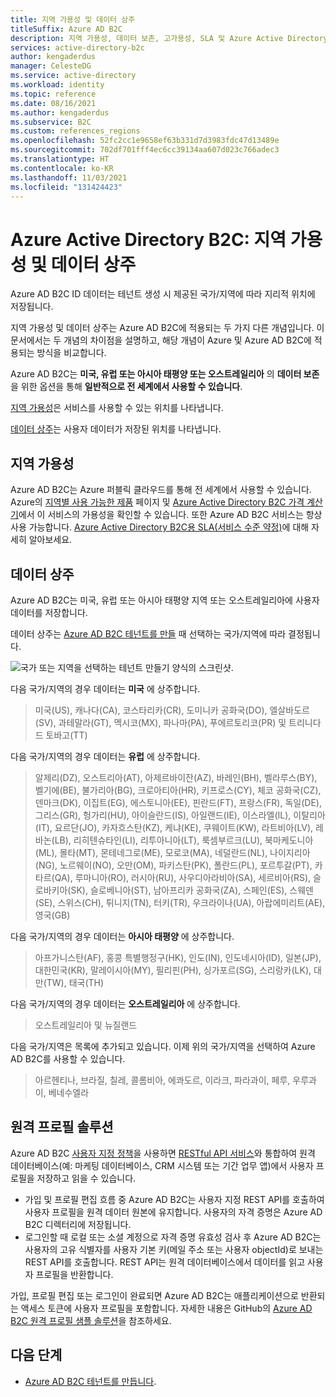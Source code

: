 ```yaml
---
title: 지역 가용성 및 데이터 상주
titleSuffix: Azure AD B2C
description: 지역 가용성, 데이터 보존, 고가용성, SLA 및 Azure Active Directory B2C 미리 보기 테넌트에 관한 정보입니다.
services: active-directory-b2c
author: kengaderdus
manager: CelesteDG
ms.service: active-directory
ms.workload: identity
ms.topic: reference
ms.date: 08/16/2021
ms.author: kengaderdus
ms.subservice: B2C
ms.custom: references_regions
ms.openlocfilehash: 52fc2cc1e9658ef63b331d7d3983fdc47d13489e
ms.sourcegitcommit: 702df701fff4ec6cc39134aa607d023c766adec3
ms.translationtype: HT
ms.contentlocale: ko-KR
ms.lasthandoff: 11/03/2021
ms.locfileid: "131424423"
---
```

# <a name="azure-active-directory-b2c-region-availability--data-residency"></a>Azure Active Directory B2C: 지역 가용성 및 데이터 상주

Azure AD B2C ID 데이터는 테넌트 생성 시 제공된 국가/지역에 따라 지리적 위치에 저장됩니다.

지역 가용성 및 데이터 상주는 Azure AD B2C에 적용되는 두 가지 다른 개념입니다. 이 문서에서는 두 개념의 차이점을 설명하고, 해당 개념이 Azure 및 Azure AD B2C에 적용되는 방식을 비교합니다.

Azure AD B2C는 **미국, 유럽 또는 아시아 태평양 또는 오스트레일리아** 의 **데이터 보존** 을 위한 옵션을 통해 **일반적으로 전 세계에서 사용할 수 있습니다**.

[지역 가용성](#region-availability)은 서비스를 사용할 수 있는 위치를 나타냅니다.

[데이터 상주](#data-residency)는 사용자 데이터가 저장된 위치를 나타냅니다.

## <a name="region-availability"></a>지역 가용성

Azure AD B2C는 Azure 퍼블릭 클라우드를 통해 전 세계에서 사용할 수 있습니다. Azure의 [지역별 사용 가능한 제품](https://azure.microsoft.com/regions/services/) 페이지 및 [Azure Active Directory B2C 가격 계산기](https://azure.microsoft.com/pricing/details/active-directory-b2c/)에서 이 서비스의 가용성을 확인할 수 있습니다. 또한 Azure AD B2C 서비스는 항상 사용 가능합니다. [Azure Active Directory B2C용 SLA(서비스 수준 약정)](https://azure.microsoft.com/support/legal/sla/active-directory-b2c/v1_1)에 대해 자세히 알아보세요.
## <a name="data-residency"></a>데이터 상주

Azure AD B2C는 미국, 유럽 또는 아시아 태평양 지역 또는 오스트레일리아에 사용자 데이터를 저장합니다.

데이터 상주는 [Azure AD B2C 테넌트를 만들](tutorial-create-tenant.md) 때 선택하는 국가/지역에 따라 결정됩니다.

![국가 또는 지역을 선택하는 테넌트 만들기 양식의 스크린샷.](./media/data-residency/data-residency-b2c-tenant.png)

다음 국가/지역의 경우 데이터는 **미국** 에 상주합니다.

> 미국(US), 캐나다(CA), 코스타리카(CR), 도미니카 공화국(DO), 엘살바도르(SV), 과테말라(GT), 멕시코(MX), 파나마(PA), 푸에르토리코(PR) 및 트리니다드 토바고(TT)

다음 국가/지역의 경우 데이터는 **유럽** 에 상주합니다.

> 알제리(DZ), 오스트리아(AT), 아제르바이잔(AZ), 바레인(BH), 벨라루스(BY), 벨기에(BE), 불가리아(BG), 크로아티아(HR), 키프로스(CY), 체코 공화국(CZ), 덴마크(DK), 이집트(EG), 에스토니아(EE), 핀란드(FT), 프랑스(FR), 독일(DE), 그리스(GR), 헝가리(HU), 아이슬란드(IS), 아일랜드(IE), 이스라엘(IL), 이탈리아(IT), 요르단(JO), 카자흐스탄(KZ), 케냐(KE), 쿠웨이트(KW), 라트비아(LV), 레바논(LB), 리히텐슈타인(LI), 리투아니아(LT), 룩셈부르크(LU), 북마케도니아(ML), 몰타(MT), 몬테네그로(ME), 모로코(MA), 네덜란드(NL), 나이지리아(NG), 노르웨이(NO), 오만(OM), 파키스탄(PK), 폴란드(PL), 포르투갈(PT), 카타르(QA), 루마니아(RO), 러시아(RU), 사우디아라비아(SA), 세르비아(RS), 슬로바키아(SK), 슬로베니아(ST), 남아프리카 공화국(ZA), 스페인(ES), 스웨덴(SE), 스위스(CH), 튀니지(TN), 터키(TR), 우크라이나(UA), 아랍에미리트(AE), 영국(GB)

다음 국가/지역의 경우 데이터는 **아시아 태평양** 에 상주합니다.

> 아프가니스탄(AF), 홍콩 특별행정구(HK), 인도(IN), 인도네시아(ID), 일본(JP), 대한민국(KR), 말레이시아(MY), 필리핀(PH), 싱가포르(SG), 스리랑카(LK), 대만(TW), 태국(TH)

다음 국가/지역의 경우 데이터는 **오스트레일리아** 에 상주합니다.

> 오스트레일리아 및 뉴질랜드

다음 국가/지역은 목록에 추가되고 있습니다. 이제 위의 국가/지역을 선택하여 Azure AD B2C를 사용할 수 있습니다.

> 아르헨티나, 브라질, 칠레, 콜롬비아, 에콰도르, 이라크, 파라과이, 페루, 우루과이, 베네수엘라

## <a name="remote-profile-solution"></a>원격 프로필 솔루션

Azure AD B2C [사용자 지정 정책](custom-policy-overview.md)을 사용하면 [RESTful API 서비스](api-connectors-overview.md)와 통합하여 원격 데이터베이스(예: 마케팅 데이터베이스, CRM 시스템 또는 기간 업무 앱)에서 사용자 프로필을 저장하고 읽을 수 있습니다.  
- 가입 및 프로필 편집 흐름 중 Azure AD B2C는 사용자 지정 REST API를 호출하여 사용자 프로필을 원격 데이터 원본에 유지합니다. 사용자의 자격 증명은 Azure AD B2C 디렉터리에 저장됩니다. 
- 로그인할 때 로컬 또는 소셜 계정으로 자격 증명 유효성 검사 후 Azure AD B2C는 사용자의 고유 식별자를 사용자 기본 키(메일 주소 또는 사용자 objectId)로 보내는 REST API를 호출합니다. REST API는 원격 데이터베이스에서 데이터를 읽고 사용자 프로필을 반환합니다.  

가입, 프로필 편집 또는 로그인이 완료되면 Azure AD B2C는 애플리케이션으로 반환되는 액세스 토큰에 사용자 프로필을 포함합니다. 자세한 내용은 GitHub의 [Azure AD B2C 원격 프로필 샘플 솔루션](https://github.com/azure-ad-b2c/samples/tree/master/policies/remote-profile)을 참조하세요.

## <a name="next-steps"></a>다음 단계

- [Azure AD B2C 테넌트를 만듭니다](tutorial-create-tenant.md).
